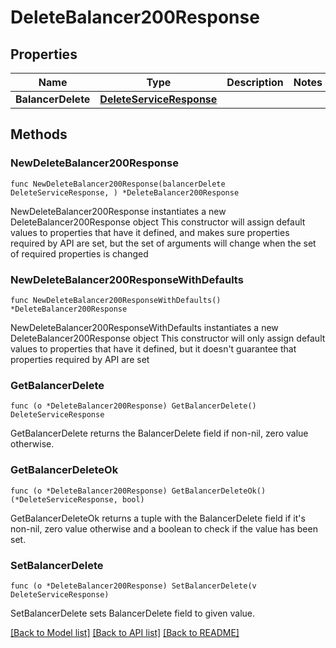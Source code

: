 # DeleteBalancer200Response

## Properties

Name | Type | Description | Notes
------------ | ------------- | ------------- | -------------
**BalancerDelete** | [**DeleteServiceResponse**](DeleteServiceResponse.md) |  | 

## Methods

### NewDeleteBalancer200Response

`func NewDeleteBalancer200Response(balancerDelete DeleteServiceResponse, ) *DeleteBalancer200Response`

NewDeleteBalancer200Response instantiates a new DeleteBalancer200Response object
This constructor will assign default values to properties that have it defined,
and makes sure properties required by API are set, but the set of arguments
will change when the set of required properties is changed

### NewDeleteBalancer200ResponseWithDefaults

`func NewDeleteBalancer200ResponseWithDefaults() *DeleteBalancer200Response`

NewDeleteBalancer200ResponseWithDefaults instantiates a new DeleteBalancer200Response object
This constructor will only assign default values to properties that have it defined,
but it doesn't guarantee that properties required by API are set

### GetBalancerDelete

`func (o *DeleteBalancer200Response) GetBalancerDelete() DeleteServiceResponse`

GetBalancerDelete returns the BalancerDelete field if non-nil, zero value otherwise.

### GetBalancerDeleteOk

`func (o *DeleteBalancer200Response) GetBalancerDeleteOk() (*DeleteServiceResponse, bool)`

GetBalancerDeleteOk returns a tuple with the BalancerDelete field if it's non-nil, zero value otherwise
and a boolean to check if the value has been set.

### SetBalancerDelete

`func (o *DeleteBalancer200Response) SetBalancerDelete(v DeleteServiceResponse)`

SetBalancerDelete sets BalancerDelete field to given value.



[[Back to Model list]](../README.md#documentation-for-models) [[Back to API list]](../README.md#documentation-for-api-endpoints) [[Back to README]](../README.md)


